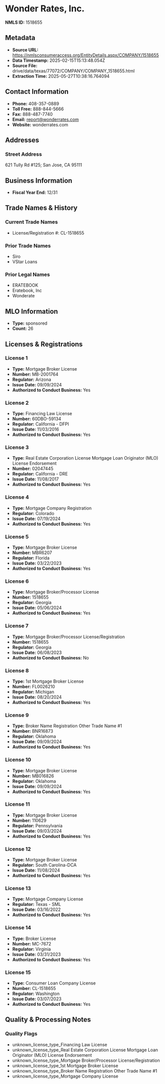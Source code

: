 # Wonder Rates, Inc.

**NMLS ID:** 1518655

## Metadata
- **Source URL:** https://nmlsconsumeraccess.org/EntityDetails.aspx/COMPANY/1518655
- **Data Timestamp:** 2025-02-15T15:13:48.054Z
- **Source File:** drive/data/texas/77072/COMPANY/COMPANY_1518655.html
- **Extraction Time:** 2025-05-27T10:38:16.764094

## Contact Information
- **Phone:** 408-357-0889
- **Toll Free:** 888-844-5666
- **Fax:** 888-487-7740
- **Email:** report@wonderrates.com
- **Website:** wonderrates.com

## Addresses
### Street Address
621 Tully Rd #125; San Jose, CA 95111

## Business Information
- **Fiscal Year End:** 12/31

## Trade Names & History
### Current Trade Names
- License/Registration #: CL-1518655

### Prior Trade Names
- Siro
- VStar Loans

### Prior Legal Names
- ERATEBOOK
- Eratebook, Inc
- Wonderate

## MLO Information
- **Type:** sponsored
- **Count:** 26

## Licenses & Registrations

### License 1
- **Type:** Mortgage Broker License
- **Number:** MB-2001764
- **Regulator:** Arizona
- **Issue Date:** 09/09/2024
- **Authorized to Conduct Business:** Yes

### License 2
- **Type:** Financing Law License
- **Number:** 60DBO-59134
- **Regulator:** California - DFPI
- **Issue Date:** 11/03/2016
- **Authorized to Conduct Business:** Yes

### License 3
- **Type:** Real Estate Corporation License Mortgage Loan Originator (MLO) License Endorsement
- **Number:** 02047445
- **Regulator:** California - DRE
- **Issue Date:** 11/08/2017
- **Authorized to Conduct Business:** Yes

### License 4
- **Type:** Mortgage Company Registration
- **Regulator:** Colorado
- **Issue Date:** 07/19/2024
- **Authorized to Conduct Business:** Yes

### License 5
- **Type:** Mortgage Broker License
- **Number:** MBR6207
- **Regulator:** Florida
- **Issue Date:** 03/22/2023
- **Authorized to Conduct Business:** Yes

### License 6
- **Type:** Mortgage Broker/Processor License
- **Number:** 1518655
- **Regulator:** Georgia
- **Issue Date:** 05/06/2024
- **Authorized to Conduct Business:** Yes

### License 7
- **Type:** Mortgage Broker/Processor License/Registration
- **Number:** 1518655
- **Regulator:** Georgia
- **Issue Date:** 06/08/2023
- **Authorized to Conduct Business:** No

### License 8
- **Type:** 1st Mortgage Broker License
- **Number:** FL0026210
- **Regulator:** Michigan
- **Issue Date:** 08/20/2024
- **Authorized to Conduct Business:** Yes

### License 9
- **Type:** Broker Name Registration Other Trade Name #1
- **Number:** BNR16873
- **Regulator:** Oklahoma
- **Issue Date:** 09/09/2024
- **Authorized to Conduct Business:** Yes

### License 10
- **Type:** Mortgage Broker License
- **Number:** MB016826
- **Regulator:** Oklahoma
- **Issue Date:** 09/09/2024
- **Authorized to Conduct Business:** Yes

### License 11
- **Type:** Mortgage Broker License
- **Number:** 110629
- **Regulator:** Pennsylvania
- **Issue Date:** 09/03/2024
- **Authorized to Conduct Business:** Yes

### License 12
- **Type:** Mortgage Broker License
- **Regulator:** South Carolina-DCA
- **Issue Date:** 11/08/2024
- **Authorized to Conduct Business:** Yes

### License 13
- **Type:** Mortgage Company License
- **Regulator:** Texas - SML
- **Issue Date:** 03/16/2022
- **Authorized to Conduct Business:** Yes

### License 14
- **Type:** Broker License
- **Number:** MC-7672
- **Regulator:** Virginia
- **Issue Date:** 03/31/2023
- **Authorized to Conduct Business:** Yes

### License 15
- **Type:** Consumer Loan Company License
- **Number:** CL-1518655
- **Regulator:** Washington
- **Issue Date:** 03/07/2023
- **Authorized to Conduct Business:** Yes

## Quality & Processing Notes
### Quality Flags
- unknown_license_type_Financing Law License
- unknown_license_type_Real Estate Corporation License Mortgage Loan Originator (MLO) License Endorsement
- unknown_license_type_Mortgage Broker/Processor License/Registration
- unknown_license_type_1st Mortgage Broker License
- unknown_license_type_Broker Name Registration Other Trade Name #1
- unknown_license_type_Mortgage Company License
